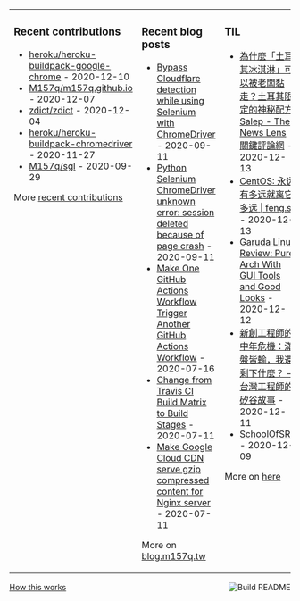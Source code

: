 <table><tr><td valign="top">

### Recent contributions
<!-- recent_contributions starts -->
* [heroku/heroku-buildpack-google-chrome](https://github.com/heroku/heroku-buildpack-google-chrome) - 2020-12-10
* [M157q/m157q.github.io](https://github.com/M157q/m157q.github.io) - 2020-12-07
* [zdict/zdict](https://github.com/zdict/zdict) - 2020-12-04
* [heroku/heroku-buildpack-chromedriver](https://github.com/heroku/heroku-buildpack-chromedriver) - 2020-11-27
* [M157q/sgl](https://github.com/M157q/sgl) - 2020-09-29
<!-- recent_contributions ends -->
More [recent contributions](https://github.com/M157q/M157q/blob/main/recent_contributions.md)
</td><td valign="top">

### Recent blog posts
<!-- blog starts -->
* [Bypass Cloudflare detection while using Selenium with ChromeDriver](https://blog.m157q.tw/posts/2020/09/11/bypass-cloudflare-detection-while-using-selenium-with-chromedriver/) - 2020-09-11
* [Python Selenium ChromeDriver unknown error: session deleted because of page crash](https://blog.m157q.tw/posts/2020/09/11/python-selenium-chromedriver-unknown-error-session-deleted-because-of-page-crash/) - 2020-09-11
* [Make One GitHub Actions Workflow Trigger Another GitHub Actions Workflow](https://blog.m157q.tw/posts/2020/07/16/make-one-github-actions-workflow-trigger-another-github-actions-workflow/) - 2020-07-16
* [Change from Travis CI Build Matrix to Build Stages](https://blog.m157q.tw/posts/2020/07/11/change-from-travis-ci-build-matrix-to-build-stages/) - 2020-07-11
* [Make Google Cloud CDN serve gzip compressed content for Nginx server](https://blog.m157q.tw/posts/2020/07/11/make-google-cloud-cdn-serve-gzip-compressed-content-for-nginx-server/) - 2020-07-11
<!-- blog ends -->
More on [blog.m157q.tw](https://blog.m157q.tw/)
</td><td valign="top">

### TIL
<!-- tils starts -->
* [為什麼「土耳其冰淇淋」可以被老闆黏走？土耳其限定的神秘配方Salep - The News Lens 關鍵評論網](https://github.com/M157q/m157q.github.io/issues/1237) - 2020-12-13
* [CentOS: 永远有多远就离它多远 | feng.si](https://github.com/M157q/m157q.github.io/issues/1236) - 2020-12-13
* [Garuda Linux Review: Pure Arch With GUI Tools and Good Looks](https://github.com/M157q/m157q.github.io/issues/1235) - 2020-12-12
* [新創工程師的中年危機：滿盤皆輸，我還剩下什麼？ – 台灣工程師的矽谷故事](https://github.com/M157q/m157q.github.io/issues/1234) - 2020-12-11
* [SchoolOfSRE](https://github.com/M157q/m157q.github.io/issues/1233) - 2020-12-09
<!-- tils ends -->
More on [here](https://github.com/M157q/m157q.github.io/issues?q=is%3Aissue+is%3Aopen+sort%3Aupdated-desc)
</td></tr></table>

<a href="https://github.com/M157q/M157q/actions"><img src="https://github.com/M157q/M157q/workflows/Build%20README/badge.svg" align="right" alt="Build README"></a> <a href="https://simonwillison.net/2020/Jul/10/self-updating-profile-readme/">How this works</a>
